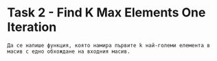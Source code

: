 # Task 2 - Find K Max Elements One Iteration

```
Да се напише функция, която намира първите k най-големи елемента в масив с едно обхождане на входния масив.
```